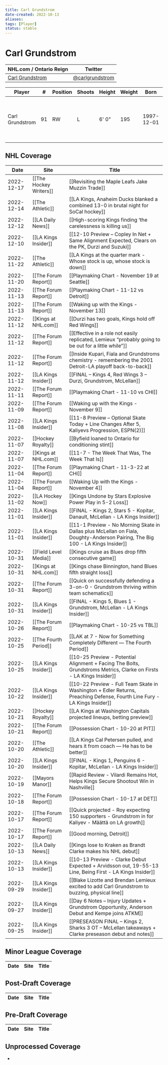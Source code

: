 ```yaml
---
title: Carl Grundstrom
date-created: 2022-10-13
aliases: 
tags: [Player]
status: stable
---
```


# Carl Grundstrom

| NHL.com / Ontario Reign                                                 | Twitter                                 |
| ----------------------------------------------------------------------- | --------------------------------------- |
|[Carl Grundstrom](https://www.nhl.com/player/carl-grundstrom-8479336) | [@carlgrundstrom](https://twitter.com/carlgrundstrom)

| Player          | \#  | Position | Shoots | Height | Weight | Born       | Birthplace | Draft                                    |
| --------------- | --- | -------- | ------ | ------ | ------ | ---------- | ---------- | ---------------------------------------- |
| Carl Grundstrom | 91  | RW       | L      | 6' 0"  | 195    | 1997-12-01 | Umea, SWE  | 2016 TOR, 2nd rd, 27th pk (57th overall) |




## NHL  Coverage
| Date       | Site                   | Title                                                                                                                          |
| ---------- | ---------------------- | ------------------------------------------------------------------------------------------------------------------------------ |
| 2022-12-17 | [[The Hockey Writers]] | [[Revisiting the Maple Leafs Jake Muzzin Trade]]                                                                               |
| 2022-12-14 | [[The Athletic]]       | [[LA Kings, Anaheim Ducks blanked a combined 13-0 in brutal night for SoCal hockey]]                                           |
| 2022-12-12 | [[LA Daily News]]      | [[High-scoring Kings finding ‘the carelessness is killing us]]                                                                 |
| 2022-12-10 | [[LA Kings Insider]]   | [[12-10 Preview – Copley In Net + Same Alignment Expected, Clears on the PK, Durzi and Suzuki]]                                |
| 2022-11-22 | [[The Athletic]]       | [[LA Kings at the quarter mark - Whose stock is up, whose stock is down]]                                                      |
| 2022-11-20 | [[The Forum Report]]   | [[Playmaking Chart - November 19 at Seattle]]                                                                                  |
| 2022-11-13 | [[The Forum Report]]   | [[Playmaking Chart - 11-12 vs Detroit]]                                                                                        |
| 2022-11-13 | [[The Forum Report]]   | [[Waking up with the Kings - November 13]]                                                                                     |
| 2022-11-12 | [[Kings at NHL.com]]   | [[Durzi has two goals, Kings hold off Red Wings]]                                                                              |
| 2022-11-12 | [[The Forum Report]]   | [[Effective in a role not easily replicated, Lemieux “probably going to be out for a little while”]]                           |
| 2022-11-12 | [[The Forum Report]]   | [[Inside Kupari, Fiala and Grundstroms chemistry - remembering the 2001 Detroit-LA playoff back-to-back]]                      |
| 2022-11-12 | [[LA Kings Insider]]   | [[FINAL – Kings 4, Red Wings 3 – Durzi, Grundstrom, McLellan]]                                                                 |
| 2022-11-11 | [[The Forum Report]]   | [[Playmaking Chart - 11-10 vs CHI]]                                                                                            |
| 2022-11-09 | [[The Forum Report]]   | [[Waking up with the Kings - November 9]]                                                                                      |
| 2022-11-08 | [[LA Kings Insider]]   | [[11-8 Preview – Optional Skate Today + Line Changes After 5, Kaliyevs Progression, ESPN(2)]]                                  |
| 2022-11-07 | [[Hockey Royalty]]     | [[Byfield loaned to Ontario for conditioning stint]]                                                                           |
| 2022-11-07 | [[Kings at NHL.com]]   | [[11-7 - The Week That Was, The Week That Is]]                                                                                 |
| 2022-11-04 | [[The Forum Report]]   | [[Playmaking Chart - 11-3-22 at CHI]]                                                                                          |
| 2022-11-04 | [[The Forum Report]]   | [[Waking Up with the Kings - November 4]]                                                                                      |
| 2022-11-02 | [[LA Hockey Now]]      | [[Kings Undone by Stars Explosive Power Play in 5-2 Loss]]                                                                     |
| 2022-11-01 | [[LA Kings Insider]]   | [[FINAL - Kings 2, Stars 5 - Kopitar, Danault, McLellan - LA Kings Insider]]                                                   |
| 2022-11-01 | [[LA Kings Insider]]   | [[11-1 Preview - No Morning Skate in Dallas plus McLellan on Fiala, Doughty-Anderson Pairing, The Big 100 - LA Kings Insider]] |
| 2022-10-31 | [[Field Level Media]]  | [[Kings cruise as Blues drop fifth consecutive game]]                                                                          |
| 2022-10-31 | [[Kings at NHL.com]]   | [[Kings chase Binnington, hand Blues fifth straight loss]]                                                                     |
| 2022-10-31 | [[The Forum Report]]   | [[Quick on successfully defending a 3-on-0 - Grundstrom thriving within team schematics]]                                      |
| 2022-10-31 | [[LA Kings Insider]]   | [[FINAL - Kings 5, Blues 1 - Grundstrom, McLellan - LA Kings Insider]]                                                         |
| 2022-10-26 | [[The Forum Report]]   | [[Playmaking Chart - 10-25 vs TBL]]                                                                                            |
| 2022-10-25 | [[The Fourth Period]]  | [[LAK at 7 - Now for Something Completely Different — The Fourth Period]]                                                      |
| 2022-10-25 | [[LA Kings Insider]]   | [[10-25 Preview - Potential Alignment + Facing The Bolts, Grundstroms Metrics, Clarke on Firsts - LA Kings Insider]]           |
| 2022-10-22 | [[LA Kings Insider]]   | [[10-22 Preview - Full Team Skate in Washington + Edler Returns, Preaching Defense, Fourth Line Fury - LA Kings Insider]]      |
| 2022-10-21 | [[Hockey Royalty]]     | [[LA Kings at Washington Capitals projected lineups, betting preview]]                                                         |
| 2022-10-21 | [[The Forum Report]]   | [[Possession Chart - 10-20 at PIT]]                                                                                            |
| 2022-10-20 | [[The Athletic]]       | [[LA Kings Cal Petersen pulled, and hears it from coach — He has to be better]]                                                |
| 2022-10-20 | [[LA Kings Insider]]   | [[FINAL - Kings 1, Penguins 6 - Kopitar, McLellan - LA Kings Insider]]                                                         |
| 2022-10-19 | [[Mayors Manor]]       | [[Rapid Review - Vilardi Remains Hot, Helps Kings Secure Shootout Win in Nashville]]                                           |
| 2022-10-18 | [[The Forum Report]]   | [[Possession Chart - 10-17 at DET]]                                                                                            |
| 2022-10-17 | [[The Forum Report]]   | [[Quick projected - Roy expecting 150 supporters - Grundstrom in for Kaliyev - Määttä on LA growth]]                           |
| 2022-10-17 | [[The Forum Report]]   | [[Good morning, Detroit]]                                                                                                      |
| 2022-10-13 | [[LA Daily News]]      | [[Kings lose to Kraken as Brandt Clarke makes his NHL debut]]                                                                  |
| 2022-10-13 | [[LA Kings Insider]]   | [[10-13 Preview - Clarke Debut Expected + Arvidsson out, 19-55-13 Line, Being First - LA Kings Insider]]                       |
| 2022-09-29 | [[LA Kings Insider]]   | [[Blake Lizotte and Brendan Lemieux excited to add Carl Grundstrom to buzzing, physical line]]                                 |
| 2022-09-27 | [[LA Kings Insider]]   | [[Day 6 Notes – Injury Updates + Grundstrom Opportunity, Anderson Debut and Kempe joins ATKM]]                                 |
| 2022-09-25 | [[LA Kings Insider]]  | [[PRESEASON FINAL – Kings 2, Sharks 3 OT – McLellan takeaways + Clarke preseason debut and notes]]                          |


## Minor League Coverage
Date | Site |  Title
---|---|---



## Post-Draft Coverage
Date | Site |  Title
---|---|---



## Pre-Draft Coverage
Date | Site |  Title
---|---|---


## Unprocessed Coverage
- 
